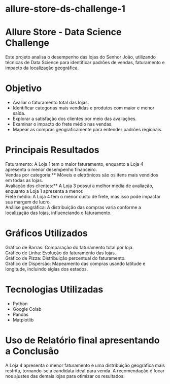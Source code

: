 # allure-store-ds-challenge-1


# Allure Store - Data Science Challenge
 Este projeto analisa o desempenho das lojas do Senhor João, utilizando técnicas de Data Science para identificar padrões de vendas, faturamento e impacto da localização geográfica.

# Objetivo
- Avaliar o faturamento total das lojas.  
- Identificar categorias mais vendidas e produtos com maior e menor saída.  
- Explorar a satisfação dos clientes por meio das avaliações.  
- Examinar o impacto do frete médio nas vendas.  
- Mapear as compras geograficamente para entender padrões regionais.

 # Principais Resultados

 Faturamento:  A Loja 1 tem o maior faturamento, enquanto a Loja 4 apresenta o menor desempenho financeiro.  
 Vendas por categoria:** Móveis e eletrônicos são os itens mais vendidos em todas as lojas.  
 Avaliação dos clientes:** A Loja 3 possui a melhor média de avaliação, enquanto a Loja 1 apresenta a menor.  
 Frete médio:  A Loja 4 tem o menor custo de frete, mas isso pode impactar sua margem de lucro.  
 Análise geográfica: A distribuição das compras varia conforme a localização das lojas, influenciando o faturamento.

 # Gráficos Utilizados
 Gráfico de Barras: Comparação do faturamento total por loja.  
 Gráfico de Linha: Evolução do faturamento das lojas.  
 Gráfico de Pizza: Distribuição percentual do faturamento.  
 Gráfico de Dispersão: Mapeamento das compras usando latitude e longitude, incluindo siglas dos estados.

# Tecnologias Utilizadas
- Python 
- Google Colab 
- Pandas 
- Matplotlib 

# Uso de Relatório final apresentando a Conclusão
A Loja 4 apresenta o menor faturamento e uma distribuição geográfica mais restrita, tornando-se a candidata ideal para venda. A recomendação é focar nos ajustes das demais lojas para otimizar os resultados.



